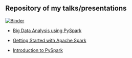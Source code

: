 ## Repository of my talks/presentations

[![Binder](http://mybinder.org/badge.svg)](http://mybinder.org/repo/shagunsodhani/talks)

* [Big Data Analysis using PySpark](spark/PyCon2016)

* [Getting Started with Apache Spark](spark/BDI)

* [Introduction to PySpark](spark/PyDelhi)